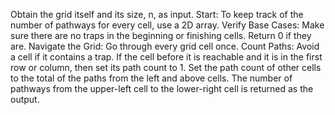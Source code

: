 Obtain the grid itself and its size, n, as input. Start: To keep track of the number of pathways for every cell, use a 2D array. Verify Base Cases: Make sure there are no traps in the beginning or finishing cells. Return 0 if they are. Navigate the Grid: Go through every grid cell once. Count Paths: Avoid a cell if it contains a trap. If the cell before it is reachable and it is in the first row or column, then set its path count to 1. Set the path count of other cells to the total of the paths from the left and above cells. The number of pathways from the upper-left cell to the lower-right cell is returned as the output.
